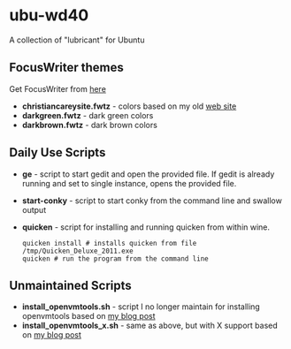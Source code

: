 # ubu-wd40 #

A collection of "lubricant" for Ubuntu

## FocusWriter themes ##

Get FocusWriter from [here](http://gottcode.org/focuswriter/)

* **christiancareysite.fwtz** - colors based on my old [web site](http://christiancarey.com)
* **darkgreen.fwtz** - dark green colors
* **darkbrown.fwtz** - dark brown colors

## Daily Use Scripts ##

*   **ge** - script to start gedit and open the provided file. If gedit is already running and set to single instance, opens the provided file.
*   **start-conky** - script to start conky from the command line and swallow output
*   **quicken** - script for installing and running quicken from within wine.

        quicken install # installs quicken from file /tmp/Quicken_Deluxe_2011.exe
        quicken # run the program from the command line

## Unmaintained Scripts ##

*   **install_openvmtools.sh** - script I no longer maintain for installing openvmtools based on [my blog post](http://cccarey.wordpress.com/howtos/howto-install-vmware-tools-on-ubuntu-810-intrepid/)
*   **install_openvmtools_x.sh** - same as above, but with X support based on [my blog post](http://cccarey.wordpress.com/howtos/howto-install-vmware-tools-on-ubuntu-810-intrepid/)

